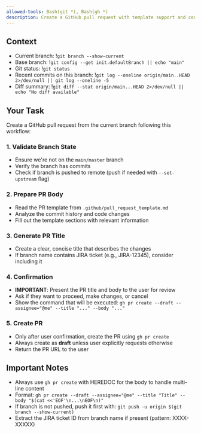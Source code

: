 ```yaml
---
allowed-tools: Bash(git *), Bash(gh *)
description: Create a GitHub pull request with template support and confirmation
---
```


## Context

- Current branch: !`git branch --show-current`
- Base branch: !`git config --get init.defaultBranch || echo "main"`
- Git status: !`git status`
- Recent commits on this branch: !`git log --oneline origin/main..HEAD 2>/dev/null || git log --oneline -5`
- Diff summary: !`git diff --stat origin/main...HEAD 2>/dev/null || echo "No diff available"`

## Your Task

Create a GitHub pull request from the current branch following this workflow:

### 1. Validate Branch State
- Ensure we're not on the `main/master` branch
- Verify the branch has commits
- Check if branch is pushed to remote (push if needed with `--set-upstream` flag)

### 2. Prepare PR Body
- Read the PR template from `.github/pull_request_template.md`
- Analyze the commit history and code changes
- Fill out the template sections with relevant information

### 3. Generate PR Title
- Create a clear, concise title that describes the changes
- If branch name contains JIRA ticket (e.g., JIRA-12345), consider including it

### 4. Confirmation
- **IMPORTANT**: Present the PR title and body to the user for review
- Ask if they want to proceed, make changes, or cancel
- Show the command that will be executed: `gh pr create --draft --assignee="@me" --title "..." --body "..."`

### 5. Create PR
- Only after user confirmation, create the PR using `gh pr create`
- Always create as **draft** unless user explicitly requests otherwise
- Return the PR URL to the user

## Important Notes

- Always use `gh pr create` with HEREDOC for the body to handle multi-line content
- Format: `gh pr create --draft --assignee="@me" --title "Title" --body "$(cat <<'EOF'\n...\nEOF\n)"`
- If branch is not pushed, push it first with: `git push -u origin $(git branch --show-current)`
- Extract the JIRA ticket ID from branch name if present (pattern: XXXX-XXXXX)
